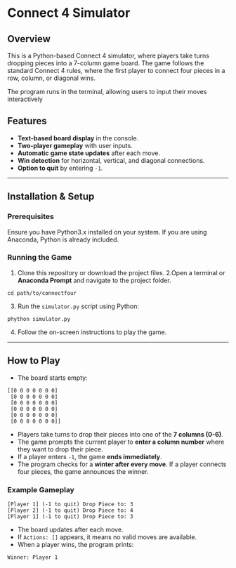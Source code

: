 # Connect 4 Simulator

## Overview
This is a Python-based Connect 4 simulator, where players take turns dropping pieces into a 7-column game board. The game follows the standard Connect 4 rules, where the first player to connect four pieces in a row, column, or diagonal wins.

The program runs in the terminal, allowing users to input their moves interactively

## Features
- **Text-based board display** in the console.
- **Two-player gameplay** with user inputs.
- **Automatic game state updates** after each move.
- **Win detection** for horizontal, vertical, and diagonal connections.
- **Option to quit** by entering `-1`.
---
## Installation & Setup
### Prerequisites
Ensure you have Python3.x installed on your system. If you are using Anaconda, Python is already included.
### Running the Game
1. Clone this repository or download the project files.
2.Open a terminal or **Anaconda Prompt** and navigate to the project folder.
```
cd path/to/connectfour
```
3. Run the `simulator.py` script using Python:
```
phython simulator.py
```
4. Follow the on-screen instructions to play the game.
---
## How to Play
- The board starts empty:
```
[[0 0 0 0 0 0 0]  
 [0 0 0 0 0 0 0]  
 [0 0 0 0 0 0 0]  
 [0 0 0 0 0 0 0]  
 [0 0 0 0 0 0 0]  
 [0 0 0 0 0 0 0]]
```
- Players take turns to drop their pieces into one of the **7 columns (0-6)**.
- The game prompts the current player to **enter a column number** where they want to drop their piece.
- If a player enters `-1`, the game **ends immediately**.
- The program checks for a **winter after every move**. If a player connects four pieces, the game announces the winner.

### Example Gameplay
```
[Player 1] (-1 to quit) Drop Piece to: 3
[Player 2] (-1 to quit) Drop Piece to: 4
[Player 1] (-1 to quit) Drop Piece to: 3
```
- The board updates after each move.
- If `Actions: []` appears, it means no valid moves are available.
- When a player wins, the program prints:
```
Winner: Player 1
```

